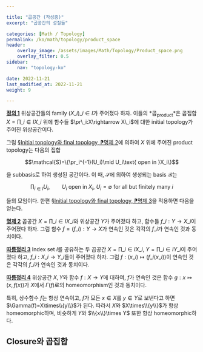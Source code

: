 ```yaml
---

title: "곱공간 (작성중)"
excerpt: "곱공간의 성질들"

categories: [Math / Topology]
permalink: /ko/math/topology/product_space
header:
    overlay_image: /assets/images/Math/Topology/Product_space.png
    overlay_filter: 0.5
sidebar: 
    nav: "topology-ko"

date: 2022-11-21
last_modified_at: 2022-11-21
weight: 9

---
```


<div class="definition" markdown="1">

<ins id="df1">**정의 1**</ins> 위상공간들의 family $(X\_i)\_{i\in I}$가 주어졌다 하자. 이들의 *곱<sub>product</sub>*은 곱집합 $X=\prod\_{i\in I}X\_i$ 위에 함수들 $\pr\_i:X\rightarrow X\_i$에 대한 initial topology가 주어진 위상공간이다.

</div>

그럼 [§Initial topology와 final topology, ⁋명제 2](/ko/math/topology/initial_and_final_topology#pp2)에 의하여 $X$ 위에 주어진 product topology는 다음의 집합

$$\mathcal{S}=\{\pr_i^{-1}(U_i)\mid U_i\text{ open in }X_i\}$$

을 subbasis로 하여 생성된 공간이다. 이 때, $\mathcal{S}$에 의하여 생성되는 basis $\mathcal{B}$는 

$$\prod_{i\in I} U_i,\qquad \text{$U_i$ open in $X_i$, $U_i=\emptyset$ for all but finitely many $i$}$$

들의 모임이다. 한편 [§Initial topology와 final topology, ⁋명제 3](/ko/math/topology/initial_and_final_topology#pp3)을 적용하면 다음을 얻는다.

<div class="proposition" markdown="1">

<ins id="pp2">**명제 2**</ins> 곱공간 $X=\prod\_{i\in I}X\_i$와 위상공간 $Y$가 주어졌다 하고, 함수들 $f\_i:Y\rightarrow X\_i$이 주어졌다 하자. 그럼 함수 $f=(f\_i): Y\rightarrow X$가 연속인 것은 각각의 $f\_i$가 연속인 것과 동치이다.

</div>

<div class="proposition" markdown="1">

<ins id="crl3">**따름정리 3**</ins> Index set $I$를 공유하는 두 곱공간 $X=\prod\_{i\in I}X\_i$, $Y=\prod\_{i\in I}Y\_i$이 주어졌다 하고, $f\_i:X\_i\rightarrow Y\_i$들이 주어졌다 하자. 그럼 $f:(x\_i)\mapsto (f\_i(x\_i))$이 연속인 것은 각각의 $f\_i$가 연속인 것과 동치이다.

</div>

<div class="proposition" markdown="1">

<ins id="crl4">**따름정리 4**</ins> 위상공간 $X,Y$와 함수 $f:X\rightarrow Y$에 대하여, $f$가 연속인 것은 함수 $g:x\mapsto (x,f(x))$가 $X$에서 $\Gamma(f)$로의 homeomorphism인 것과 동치이다.

</div>

특히, 상수함수 $f$는 항상 연속이고, $f$가 모든 $x\in X$를 $y\in Y$로 보낸다고 하면 $\Gamma(f)=X\times\\{y\\}$가 된다. 따라서 $X$와 $X\times\\{y\\}$가 항상 homeomorphic하며, 비슷하게 $Y$와 $\\{x\\}\times Y$ 또한 항상 homeomorphic하다.

## Closure와 곱집합


